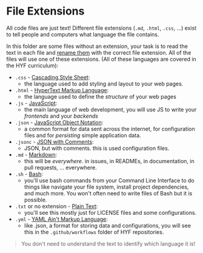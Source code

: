 # File Extensions

All code files are just text! Different file extensions (`.md`, `.html`, `.css`,
...) exist to tell people and computers what language the file contains.

In this folder are some files without an extension, your task is to read the
text in each file and
[rename them](https://vscode-docs.readthedocs.io/en/stable/editor/codebasics/#explorer)
with the correct file extension. All of the files will use one of these
extensions. (All of these languages are covered in the HYF curriculum):

- `.css` -
  [Cascading Style Sheet](https://developer.mozilla.org/en-US/docs/Web/CSS):
  - the language used to add styling and layout to your web pages.
- `.html` -
  [HyperText Markup Language](https://developer.mozilla.org/en-US/docs/Web/HTML):
  - the language used to define the _structure_ of your web pages
- `.js` - [JavaScript](https://developer.mozilla.org/en-US/docs/Web/javascript):
  - the main language of web development, you will use JS to write your
    _frontends_ and your _backends_
- `.json` -
  [JavaScript Object Notation](https://attacomsian.com/blog/what-is-json):
  - a common format for data sent across the internet, for configuration files
    and for _persisting_ simple application data.
- `.jsonc` - [JSON with Comments](https://stackoverflow.com/a/55708553):
  - JSON, but with comments. this is used configuration files.
- `.md` - [Markdown](https://en.wikipedia.org/wiki/Markdown):
  - this will be _everywhere_. in issues, in READMEs, in documentation, in pull
    requests, ... everywhere.
- `.sh` -
  [Bash](https://ryanstutorials.net/bash-scripting-tutorial/bash-script.php):
  - you'll use bash commands from your Command Line Interface to do things like
    navigate your file system, install project dependencies, and much more. You
    won't often need to write files of Bash but it is possible.
- `.txt` or no extension -
  [Plain Text](https://en.wikipedia.org/wiki/Plain_text):
  - you'll see this mostly just for LICENSE files and some configurations.
- `.yml` - [YAML Ain't Markup Language](https://en.wikipedia.org/wiki/YAML):
  - like .json, a format for storing data and configurations, you will see this
    in the `.github/workflows` folder of HYF repositories.

> You don't need to understand the text to identify which language it is!
